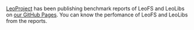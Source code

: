 [LeoProject](https://github.com/leo-project) has been publishing benchmark reports of LeoFS and LeoLibs on [our GitHub Pages](https://leo-project.github.io/notes/). You can know the perfomance of LeoFS and LeoLibs from the reports.
